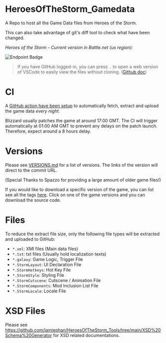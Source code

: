 # HeroesOfTheStorm_Gamedata

A Repo to host all the Game Data files from Heroes of the Storm.

This can also take advantage of git's diff tool to check what have been changed.

*Heroes of the Storm - Current version in Battle.net (us region):*

![Endpoint Badge](https://img.shields.io/endpoint?url=https%3A%2F%2Fbnet-version.jamiephan.workers.dev%2Fhero%2Fus%2FVersionsName%2Fbadge)

>If you have GitHub logged-in, you can press <kbd>.</kbd> to open a web version of VSCode to easily view the files without cloning. ([Github doc](https://docs.github.com/en/codespaces/the-githubdev-web-based-editor))

# CI

A [GitHub action have been setup](https://github.com/jamiephan/HeroesOfTheStorm_Gamedata/actions) to automatically fetch, extract and upload the game data *every night*.

Blizzard usually patches the game at around 17:00 GMT. The CI will trigger automatically at 01:00 AM GMT to prevent any delays on the patch launch. Therefore, expect around a 8 hours delay.

# Versions

Please see [VERSIONS.md](VERSIONS.md) for a list of versions. The links of the version will direct to the commit URL.

(Special Thanks to Spazzo for providing a large amount of older game files!)

If you would like to download a specific version of the game, you can list see all the tags [here](https://github.com/jamiephan/HeroesOfTheStorm_Gamedata/tags). Click on one of the game versions and you can download the source code.

# Files

To reduce the extract file size, only the following file types will be extracted and uploaded to GitHub:

- `*.xml`: XMl files (Main data files)
- `*.txt`: txt files (Usually hold localization texts)
- `*.galaxy`: Game Logic, Trigger File
- `*.StormLayout`: UI Declaration File
- `*.StormHotkeys`: Hot Key File
- `*.StormStyle`: Styling File
- `*.StormCutscene`: Cutscene / Animation File
- `*.StormComponents`: Mod Inclusion List File
- `*.StormLocale`: Locale File

# XSD Files

Please see https://github.com/jamiephan/HeroesOfTheStorm_Tools/tree/main/XSD%20Schema%20Generator for XSD related documentations.
